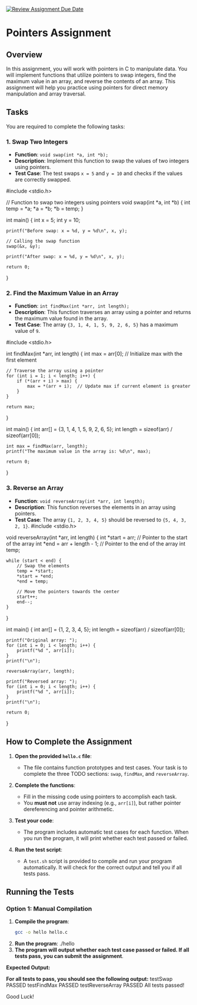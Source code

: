 [![Review Assignment Due Date](https://classroom.github.com/assets/deadline-readme-button-22041afd0340ce965d47ae6ef1cefeee28c7c493a6346c4f15d667ab976d596c.svg)](https://classroom.github.com/a/p6syoTQ3)
# Pointers Assignment

## Overview
In this assignment, you will work with pointers in C to manipulate data. You will implement functions that utilize pointers to swap integers, find the maximum value in an array, and reverse the contents of an array. This assignment will help you practice using pointers for direct memory manipulation and array traversal.

## Tasks
You are required to complete the following tasks:

### 1. Swap Two Integers
- **Function**: `void swap(int *a, int *b);`
- **Description**: Implement this function to swap the values of two integers using pointers.
- **Test Case**: The test swaps `x = 5` and `y = 10` and checks if the values are correctly swapped.


#include <stdio.h>

// Function to swap two integers using pointers
void swap(int *a, int *b) {
    int temp = *a;
    *a = *b;
    *b = temp;
}

int main() {
    int x = 5;
    int y = 10;
    
    printf("Before swap: x = %d, y = %d\n", x, y);
    
    // Calling the swap function
    swap(&x, &y);
    
    printf("After swap: x = %d, y = %d\n", x, y);
    
    return 0;
}












### 2. Find the Maximum Value in an Array
- **Function**: `int findMax(int *arr, int length);`
- **Description**: This function traverses an array using a pointer and returns the maximum value found in the array.
- **Test Case**: The array `{3, 1, 4, 1, 5, 9, 2, 6, 5}` has a maximum value of `9`.



#include <stdio.h>

int findMax(int *arr, int length) {
    int max = arr[0];  // Initialize max with the first element
    
    // Traverse the array using a pointer
    for (int i = 1; i < length; i++) {
        if (*(arr + i) > max) {
            max = *(arr + i);  // Update max if current element is greater
        }
    }
    
    return max;
}

int main() {
    int arr[] = {3, 1, 4, 1, 5, 9, 2, 6, 5};
    int length = sizeof(arr) / sizeof(arr[0]);
    
    int max = findMax(arr, length);
    printf("The maximum value in the array is: %d\n", max);
    
    return 0;
}

### 3. Reverse an Array
- **Function**: `void reverseArray(int *arr, int length);`
- **Description**: This function reverses the elements in an array using pointers.
- **Test Case**: The array `{1, 2, 3, 4, 5}` should be reversed to `{5, 4, 3, 2, 1}`.
#include <stdio.h>

void reverseArray(int *arr, int length) {
    int *start = arr;            // Pointer to the start of the array
    int *end = arr + length - 1;  // Pointer to the end of the array
    int temp;

    while (start < end) {
        // Swap the elements
        temp = *start;
        *start = *end;
        *end = temp;

        // Move the pointers towards the center
        start++;
        end--;
    }
}

int main() {
    int arr[] = {1, 2, 3, 4, 5};
    int length = sizeof(arr) / sizeof(arr[0]);

    printf("Original array: ");
    for (int i = 0; i < length; i++) {
        printf("%d ", arr[i]);
    }
    printf("\n");

    reverseArray(arr, length);

    printf("Reversed array: ");
    for (int i = 0; i < length; i++) {
        printf("%d ", arr[i]);
    }
    printf("\n");

    return 0;
}

## How to Complete the Assignment

1. **Open the provided `hello.c` file**:
   - The file contains function prototypes and test cases. Your task is to complete the three TODO sections: `swap`, `findMax`, and `reverseArray`.

2. **Complete the functions**:
   - Fill in the missing code using pointers to accomplish each task.
   - You **must not** use array indexing (e.g., `arr[i]`), but rather pointer dereferencing and pointer arithmetic.

3. **Test your code**:
   - The program includes automatic test cases for each function. When you run the program, it will print whether each test passed or failed.
   
4. **Run the test script**:
   - A `test.sh` script is provided to compile and run your program automatically. It will check for the correct output and tell you if all tests pass.

## Running the Tests

### Option 1: Manual Compilation

1. **Compile the program**:
   ```bash
   gcc -o hello hello.c
2.	**Run the program**:
   ./hello
3.	**The program will output whether each test case passed or failed. If all tests pass, you can submit the assignment**.

**Expected Output:**

**For all tests to pass, you should see the following output:**
testSwap PASSED
testFindMax PASSED
testReverseArray PASSED
All tests passed!


Good Luck!